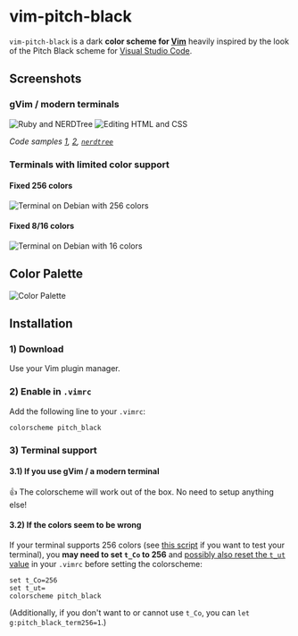 # vim-pitch-black

`vim-pitch-black` is a dark **color scheme for [Vim](http://www.vim.org/)**
heavily inspired by the look of the Pitch Black scheme for
[Visual Studio Code](https://code.visualstudio.com/).

## Screenshots

### gVim / modern terminals

![Ruby and NERDTree](https://cloud.githubusercontent.com/assets/10374559/23333137/b86efaa0-fb86-11e6-8c06-813f81c1f9bb.png)
![Editing HTML and CSS](https://cloud.githubusercontent.com/assets/10374559/23344709/459972a2-fc81-11e6-9b50-c432d998caef.png)

_Code samples [1](http://sandbox.mc.edu/~bennet/ruby/code/),
[2](https://tmtheme-editor.herokuapp.com/),
[`nerdtree`](https://github.com/scrooloose/nerdtree)_

### Terminals with limited color support

#### Fixed 256 colors

![Terminal on Debian with 256 colors](https://cloud.githubusercontent.com/assets/10374559/23342967/e61e28c6-fc63-11e6-9ccf-d6189b9e1b61.png)

#### Fixed 8/16 colors

![Terminal on Debian with 16 colors](https://cloud.githubusercontent.com/assets/10374559/23341713/0e8dd778-fc4d-11e6-8430-b11f161305d7.png)

## Color Palette

![Color Palette](https://cloud.githubusercontent.com/assets/10374559/23341312/1961f416-fc45-11e6-83ba-d7180c5fdd6d.png)

## Installation

### 1) Download

Use your Vim plugin manager.

### 2) Enable in `.vimrc`

Add the following line to your `.vimrc`:

```vim
colorscheme pitch_black
```

### 3) Terminal support

#### 3.1) If you use gVim / a modern terminal

:+1: The colorscheme will work out of the box. No need to setup anything else!

#### 3.2) If the colors seem to be wrong

If your terminal supports 256 colors (see
[this script](http://www.robmeerman.co.uk/unix/256colours) if you want to test
your terminal), you **may need to set `t_Co` to 256** and
[possibly also reset the `t_ut` value](http://vi.stackexchange.com/questions/238/tmux-is-changing-part-of-the-background-in-vim)
in your `.vimrc` before setting the colorscheme:

```
set t_Co=256
set t_ut=
colorscheme pitch_black
```

(Additionally, if you don't want to or cannot use `t_Co`, you can
`let g:pitch_black_term256=1`.)
